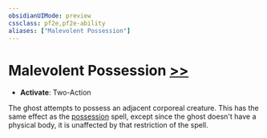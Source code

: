 ```yaml
---
obsidianUIMode: preview
cssclass: pf2e,pf2e-ability
aliases: ["Malevolent Possession"]
---
```

# Malevolent Possession [>>](rules/core-rulebook/chapter-9-playing-the-game.md#Actions "Two-Action")

- **Activate**: Two-Action

The ghost attempts to possess an adjacent corporeal creature. This has the same effect as the [possession](compendium/spells/possession.md) spell, except since the ghost doesn't have a physical body, it is unaffected by that restriction of the spell.